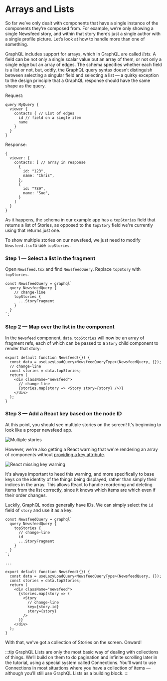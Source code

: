 # Arrays and Lists

So far we’ve only dealt with components that have a single instance of the components they’re composed from. For example, we’re only showing a single Newsfeed story, and within that story there’s just a single author with a single profile picture. Let’s look at how to handle more than one of something.

GraphQL includes support for arrays, which in GraphQL are called *lists.* A field can be not only a single scalar value but an array of them, or not only a single edge but an array of edges. The schema specifies whether each field is a list or not, but, oddly, the GraphQL query syntax doesn’t distinguish between selecting a singular field and selecting a list — a quirky exception to the design principle that a GraphQL response should have the same shape as the query.

Request:

```
query MyQuery {
  viewer {
    contacts { // List of edges
      id // field on a single item
      name
    }
  }
}
```

Response:

```
{
  viewer: {
    contacts: [ // array in response
      {
        id: "123",
        name: "Chris",
      },
      {
        id: "789",
        name: "Sue",
      }
    ]
  }
}
```

As it happens, the schema in our example app has a `topStories` field that returns a list of Stories, as opposed to the `topStory` field we're currently using that returns just one.

To show multiple stories on our newsfeed, we just need to modify `Newsfeed.tsx` to use `topStories`.

### Step 1 — Select a list in the fragment

Open `Newsfeed.tsx` and find `NewsfeedQuery`. Replace `topStory` with `topStories`.

```
const NewsfeedQuery = graphql`
  query NewsfeedQuery {
    // change-line
    topStories {
      ...StoryFragment
    }
  }
`;
```

### Step 2 — Map over the list in the component

In the `Newsfeed` component, `data.topStories` will now be an array of fragment refs, each of which can be passed to a `Story` child component to render that story:

```
export default function Newsfeed({}) {
  const data = useLazyLoadQuery<NewsfeedQueryType>(NewsfeedQuery, {});
  // change-line
  const stories = data.topStories;
  return (
    <div className="newsfeed">
      // change-line
      {stories.map(story => <Story story={story} />)}
    </div>
  );
}
```

### Step 3 — Add a React key based on the node ID

At this point, you should see multiple stories on the screen! It's beginning to look like a proper newsfeed app.

![Multiple stories](/img/docs/tutorial/arrays-top-stories-screenshot.png)

However, we're also getting a React warning that we're rendering an array of components without [providing a key attribute](https://reactjs.org/docs/lists-and-keys.html).

![React missing key warning](/img/docs/tutorial/arrays-keys-warning-screenshot.png)

It's always important to heed this warning, and more specifically to base keys on the identity of the things being displayed, rather than simply their indices in the array. This allows React to handle reordering and deleting items from the list correctly, since it knows which items are which even if their order changes.

Luckily, GraphQL nodes generally have IDs. We can simply select the `id` field of `story` and use it as a key:

```
const NewsfeedQuery = graphql`
  query NewsfeedQuery {
    topStories {
      // change-line
      id
      ...StoryFragment
    }
  }
`;

...

export default function Newsfeed({}) {
  const data = useLazyLoadQuery<NewsfeedQueryType>(NewsfeedQuery, {});
  const stories = data.topStories;
  return (
    <div className="newsfeed">
      {stories.map(story => (
        <Story
          // change-line
          key={story.id}
          story={story}
        />
      )}
    </div>
  );
}
```

With that, we've got a collection of Stories on the screen. Onward!

:::tip
GraphQL Lists are only the most basic way of dealing with collections of things. We’ll build on them to do pagination and infinite scrolling later in the tutorial, using a special system called Connections. You’ll want to use Connections in most situations where you have a collection of items — although you’ll still use GraphQL Lists as a building block.
:::
